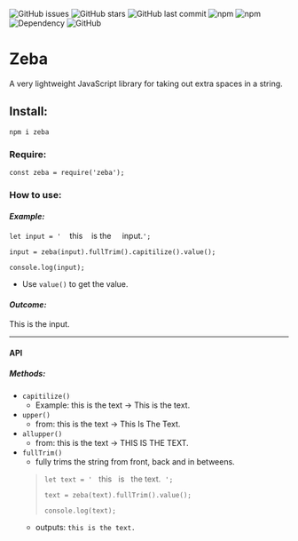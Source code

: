 ![GitHub issues](https://img.shields.io/github/issues/taslim-a-hussain/zeba?style=for-the-badge)
![GitHub stars](https://img.shields.io/github/stars/taslim-a-hussain/zeba?style=for-the-badge)
![GitHub last commit](https://img.shields.io/github/last-commit/taslim-a-hussain/zeba?style=for-the-badge)
![npm](https://img.shields.io/npm/dt/zeba?style=for-the-badge)
![npm](https://img.shields.io/npm/v/zeba?style=for-the-badge)
![Dependency](https://img.shields.io/badge/Zero%20Dependency-Yes-green?style=for-the-badge)
![GitHub](https://img.shields.io/github/license/taslim-a-hussain/zeba?style=for-the-badge)


# Zeba
A very lightweight JavaScript library for taking out extra spaces in a string.

## Install:
`npm i zeba`

### Require:
`const zeba = require('zeba');`

### How to use:
#### _Example:_
`let input = '`&nbsp;&nbsp;&nbsp;&nbsp;this&nbsp;&nbsp;&nbsp; is the&nbsp;&nbsp;&nbsp;&nbsp; input.`';`

`input = zeba(input).fullTrim().capitilize().value();`

`console.log(input);`

* Use `value()` to get the value.

#### _Outcome:_
This is the input.

____

#### API
##### Methods:
* `capitilize()`
    * Example: this is the text -> This is the text.
* `upper()`
    * from: this is the text -> This Is The Text.
* `allupper()`
    * from: this is the text -> THIS IS THE TEXT.
* `fullTrim()`
    * fully trims the string from front, back and in betweens.
    > `let text = '` &nbsp;&nbsp;this&nbsp;&nbsp; is&nbsp;&nbsp;&nbsp;the text.&nbsp;&nbsp;`'; `
    >
    > `text = zeba(text).fullTrim().value();`
    >
    > `console.log(text);`
    * outputs:
    `this is the text.`
